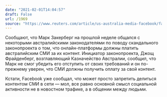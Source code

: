 ```yaml
---
date: "2021-02-01T14:04:57"
draft: False
url: /1969
source: "https://www.reuters.com/article/us-australia-media-facebook/facebooks-zuckerberg-reached-out-to-australian-lawmakers-over-new-media-rules-idUSKBN2A002T"
---
```


Сообщают, что Марк Закерберг на прошлой неделе общался с некоторыми австралийскими законодателями по поводу скандального законопроекта о том, что онлайн-платформы должны платить австралийским СМИ за их контент. Инициатор законопроекта, Джощ Фрайденберг, возглавляющий Казначейство Австралии, сообщил, что Марк не смог убедить его отступить от своих требований и он по-прежнему уверен, что СМИ должны получить оплату за свой контент.

Кстати, Facebook уже сообщал, что может просто запретить делиться контентом СМИ в сети — мол, все равно основной смысл социальной активности не в новостном трафике, а в общении между людьми.
